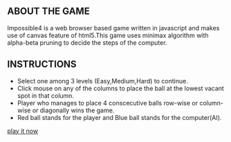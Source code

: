 <h2>ABOUT THE GAME</h2>
<p>Impossible4 is a web browser based game written in javascript and makes use of canvas feature of html5.This game uses minimax algorithm
    with alpha-beta pruning to decide the steps of the computer.</p>
<h2>INSTRUCTIONS</h2>
<ul>
<li>Select one among 3 levels (Easy,Medium,Hard) to continue.</li>
<li>Click mouse on any of the columns to place the ball at the lowest vacant spot in that column.</li>
<li>Player who manages to place 4 conscecutive balls row-wise or column-wise or diagonally wins the game.</li>
<li>Red ball stands for the player and Blue ball stands for the computer(AI).</li>
</ul>
<a href="https://rohithreddy3096.github.io/Impossible4/home.html"> play it now</a>
